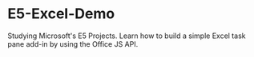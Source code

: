 # E5-Excel-Demo
Studying Microsoft's E5 Projects. Learn how to build a simple Excel task pane add-in by using the Office JS API.
